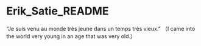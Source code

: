 # Erik_Satie_README
“Je suis venu au monde très jeune dans un temps très vieux.” （I came into the world very young in an age that was very old.）
